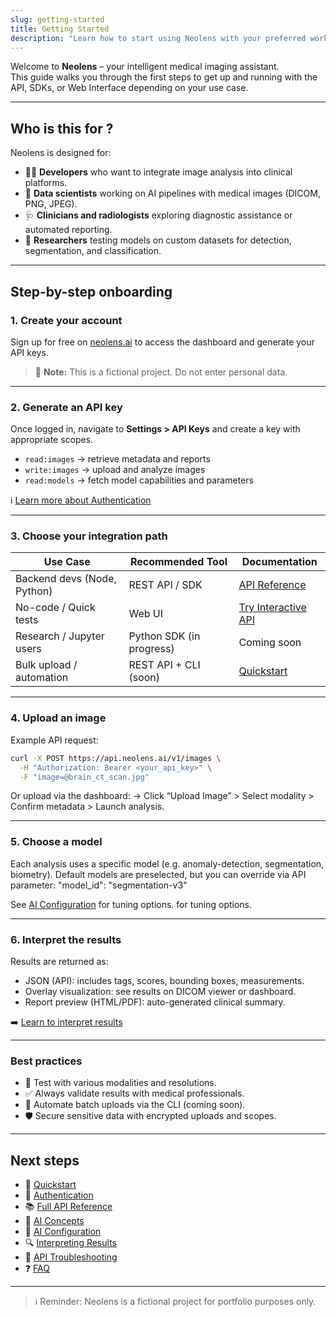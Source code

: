 ```yaml
---
slug: getting-started
title: Getting Started
description: "Learn how to start using Neolens with your preferred workflow: API, SDK, or web interface."
---
```


Welcome to **Neolens** – your intelligent medical imaging assistant.  
This guide walks you through the first steps to get up and running with the API, SDKs, or Web Interface depending on your use case.

---

## Who is this for ?

Neolens is designed for:

- 🧑‍💻 **Developers** who want to integrate image analysis into clinical platforms.
- 🧠 **Data scientists** working on AI pipelines with medical images (DICOM, PNG, JPEG).
- 🩺 **Clinicians and radiologists** exploring diagnostic assistance or automated reporting.
- 🧪 **Researchers** testing models on custom datasets for detection, segmentation, and classification.

---

## Step-by-step onboarding

### 1. Create your account

Sign up for free on [neolens.ai](https://neolens-fictional.ai) to access the dashboard and generate your API keys.

> 🚧 **Note:** This is a fictional project. Do not enter personal data.

---

### 2. Generate an API key

Once logged in, navigate to **Settings > API Keys** and create a key with appropriate scopes.

- `read:images` → retrieve metadata and reports  
- `write:images` → upload and analyze images  
- `read:models` → fetch model capabilities and parameters  

ℹ️ [Learn more about Authentication](/getting-started/authentication)

---

### 3. Choose your integration path

| Use Case                    | Recommended Tool              | Documentation                                |
|-----------------------------|-------------------------------|----------------------------------------------|
| Backend devs (Node, Python) | REST API / SDK                | [API Reference](/api-reference/endpoints/)   |
| No-code / Quick tests       | Web UI                        | [Try Interactive API](/api-interactive/)     |
| Research / Jupyter users    | Python SDK (in progress)      | Coming soon                                  |
| Bulk upload / automation    | REST API + CLI (soon)         | [Quickstart](/getting-started/quickstart)    |

---

### 4. Upload an image

Example API request:

```bash
curl -X POST https://api.neolens.ai/v1/images \
  -H "Authorization: Bearer <your_api_key>" \
  -F "image=@brain_ct_scan.jpg"
```

Or upload via the dashboard:
→ Click “Upload Image” > Select modality > Confirm metadata > Launch analysis.

---

### 5. Choose a model

Each analysis uses a specific model (e.g. anomaly-detection, segmentation, biometry).
Default models are preselected, but you can override via API parameter:
"model_id": "segmentation-v3"

See [AI Configuration](/ai-insights/configuring-ai) for tuning options. for tuning options.

---

### 6. Interpret the results

Results are returned as:

- JSON (API): includes tags, scores, bounding boxes, measurements.
- Overlay visualization: see results on DICOM viewer or dashboard.
- Report preview (HTML/PDF): auto-generated clinical summary.

➡️ [Learn to interpret results](/ai-insights/interpreting-results)

---

### Best practices

- 🧪 Test with various modalities and resolutions.
- ✅ Always validate results with medical professionals.
- 🔁 Automate batch uploads via the CLI (coming soon).
- 🛡️ Secure sensitive data with encrypted uploads and scopes.

---

## Next steps

- 📄 [Quickstart](/getting-started/quickstart)
- 🔐 [Authentication](/getting-started/authentication)
- 📚 [Full API Reference](/api-reference/endpoints)
- 🤖 [AI Concepts](/ai-insights/ai-concepts)
- 🔧 [AI Configuration](/ai-insights/configuring-ai)
- 🔍 [Interpreting Results](/ai-insights/interpreting-results)
- 💬 [API Troubleshooting](/api-reference/api-troubleshooting)
- ❓ [FAQ](/faq)

---

> ℹ️ Reminder: Neolens is a fictional project for portfolio purposes only.
